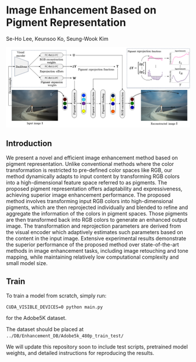 # Image Enhancement Based on Pigment Representation


Se-Ho Lee, Keunsoo Ko, Seung-Wook Kim

![Example 1](./framework.png)



## Introduction
We present a novel and efficient image enhancement method based on pigment representation. Unlike conventional methods where the color transformation is restricted to pre-defined color spaces like RGB, our method dynamically adapts to input content by transforming RGB colors into a high-dimensional feature space referred to as pigments. The proposed pigment representation offers adaptability and expressiveness, achieving superior image enhancement performance. The proposed method involves transforming input RGB colors into high-dimensional pigments, which are then reprojected individually and blended to refine and aggregate the information of the colors in pigment spaces. Those pigments are then transformed back into RGB colors to generate an enhanced output image. The transformation and reprojection parameters are derived from the visual encoder which adaptively estimates such parameters based on the content in the input image. Extensive experimental results demonstrate the superior performance of the proposed method over state-of-the-art methods in image enhancement tasks, including image retouching and tone mapping, while maintaining relatively low computational complexity and small model size.


## Train
To train a model from scratch, simply run:

```
CUDA_VISIBLE_DEVICES=0 python main.py
```
for the Adobe5K dataset.

The dataset should be placed at `../DB/Enhancement_DB/Adobe5k_480p_train_test/`

We will update this repository soon to include test scripts, pretrained model weights, and detailed instructions for reproducing the results.
